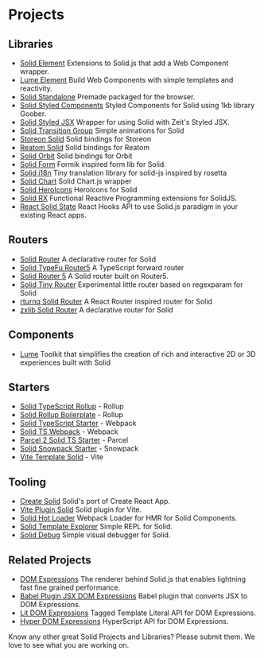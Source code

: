 # Projects

## Libraries

- [Solid Element](https://github.com/ryansolid/solid/blob/master/packages/solid-element)
  Extensions to Solid.js that add a Web Component wrapper.
- [Lume Element](https://github.com/lume/element) Build Web Components with simple templates and reactivity.
- [Solid Standalone](https://github.com/ryansolid/solid-standalone) Premade packaged for the browser.
- [Solid Styled Components](https://github.com/ryansolid/solid/blob/master/packages/solid-styled-components)
  Styled Components for Solid using 1kb library Goober.
- [Solid Styled JSX](https://github.com/ryansolid/solid/blob/master/packages/solid-styled-jsx)
  Wrapper for using Solid with Zeit's Styled JSX.
- [Solid Transition Group](https://github.com/ryansolid/solid-transition-group) Simple animations for Solid
- [Storeon Solid](https://github.com/storeon/solidjs) Solid bindings for Storeon
- [Reatom Solid](https://github.com/skrylnikov/reatom-solid) Solid bindings for Reatom
- [Solid Orbit](https://github.com/andgate/solid-orbit) Solid bindings for Orbit
- [Solid Form](https://github.com/mduclehcm/solid-form) Formik inspired form lib for Solid.
- [Solid i18n](https://github.com/amoutonbrady/solid-i18n) Tiny translation library for solid-js inspired by rosetta
- [Solid Chart](https://github.com/MrFoxPro/solid-chart.js) Solid Chart.js wrapper
- [Solid HeroIcons](https://github.com/amoutonbrady/solid-heroicons) HeroIcons for Solid
- [Solid RX](https://github.com/ryansolid/solid/blob/master/packages/solid-rx)
  Functional Reactive Programming extensions for SolidJS.
- [React Solid State](https://github.com/ryansolid/solid/blob/master/packages/react-solid-state)
  React Hooks API to use Solid.js paradigm in your existing React apps.

## Routers

- [Solid Router](https://github.com/mduclehcm/solid-router) A declarative router for Solid
- [Solid TypeFu Router5](https://github.com/mikeplus64/solid-typefu-router5) A TypeScript forward router
- [Solid Router 5](https://github.com/zxlib/solid-router5) A Solid router built on Router5.
- [Solid Tiny Router](https://github.com/amoutonbrady/solid-tiny-router) Experimental little router based on regexparam for Solid
- [rturnq Solid Router](https://github.com/rturnq/solid-router) A React Router inspired router for Solid
- [zxlib Solid Router](https://github.com/zxlib/solid-router) A declarative router for Solid

## Components
- [Lume](https://github.com/lume/lume) Toolkit that simplifies the creation of rich and interactive 2D or 3D experiences built with Solid

## Starters
- [Solid TypeScript Rollup](https://github.com/high1/solid-typescript-rollup) - Rollup
- [Solid Rollup Boilerplate](https://github.com/MrFoxPro/solid-rollup-boilerplate) - Rollup
- [Solid TypeScript Starter](https://github.com/high1/solid-typescript-starter) - Webpack
- [Solid TS Webpack](https://github.com/ryansolid/solid-ts-webpack) - Webpack
- [Parcel 2 Solid TS Starter](https://github.com/amoutonbrady/parcel2-solid-ts-starter) - Parcel
- [Solid Snowpack Starter](https://github.com/amoutonbrady/solid-snowpack-starter) - Snowpack
- [Vite Template Solid](https://github.com/amoutonbrady/vite-template-solid) - Vite

## Tooling
- [Create Solid](https://github.com/ryansolid/create-solid) Solid's port of Create React App.
- [Vite Plugin Solid](https://github.com/amoutonbrady/vite-plugin-solid) Solid plugin for Vite.
- [Solid Hot Loader](https://github.com/ryansolid/solid-hot-loader) Webpack Loader for HMR for Solid Components.
- [Solid Template Explorer](https://github.com/amoutonbrady/solid-template-explorer) Simple REPL for Solid.
- [Solid Debug](https://github.com/amoutonbrady/solid-debug) Simple visual debugger for Solid.

## Related Projects

- [DOM Expressions](https://github.com/ryansolid/dom-expressions)
  The renderer behind Solid.js that enables lightning fast fine grained performance.
- [Babel Plugin JSX DOM Expressions](https://github.com/ryansolid/dom-expressions/tree/master/packages/babel-plugin-jsx-dom-expressions)
  Babel plugin that converts JSX to DOM Expressions.
- [Lit DOM Expressions](https://github.com/ryansolid/dom-expressions/tree/master/packages/lit-dom-expressions)
  Tagged Template Literal API for DOM Expressions.
- [Hyper DOM Expressions](https://github.com/ryansolid/dom-expressions/tree/master/packages/hyper-dom-expressions)
  HyperScript API for DOM Expressions.


Know any other great Solid Projects and Libraries? Please submit them. We love to see what you are working on.